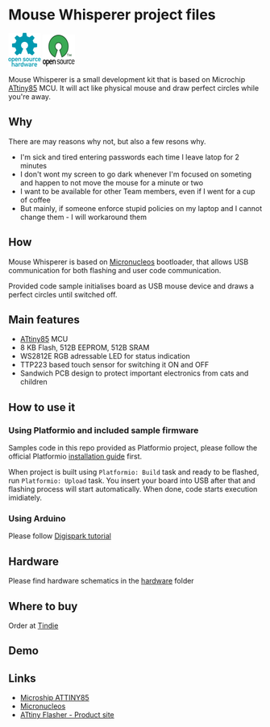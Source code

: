 # Mouse Whisperer project files

![Open Source Hardware](/images/open-source-hardware-logo.png)
![Open Source Software](/images/open-source-software-logo.png)

Mouse Whisperer is a small development kit that is based on Microchip [ATtiny85](https://www.microchip.com/en-us/product/ATTINY85) MCU. It will act like physical mouse and draw perfect circles while you're away.

## Why

There are may reasons why not, but also a few resons why.

- I'm sick and tired entering passwords each time I leave latop for 2 minutes
- I don't wont my screen to go dark whenever I'm focused on someting and happen to not move the mouse for a minute or two
- I want to be available for other Team members, even if I went for a cup of coffee
- But mainly, if someone enforce stupid policies on my laptop and I cannot change them - I will workaround them

## How

Mouse Whisperer is based on [Micronucleos](https://github.com/micronucleus/micronucleus) bootloader, that allows USB communication for both flashing and user code communication. 

Provided code sample initialises board as USB mouse device and draws a perfect circles until switched off.

## Main features

- [ATtiny85](https://www.microchip.com/en-us/product/ATTINY85) MCU
- 8 KB Flash, 512B EEPROM, 512B SRAM
- WS2812E RGB adressable LED for status indication
- TTP223 based touch sensor for switching it ON and OFF
- Sandwich PCB design to protect important electronics from cats and children

## How to use it

### Using Platformio and included sample firmware

Samples code in this repo provided as Platformio project, please follow the official Platformio [installation guide](https://platformio.org/install) first.

When project is built using `Platformio: Build` task and ready to be flashed, run `Platformio: Upload` task. You insert your board into USB after that and flashing process will start automatically. When done, code starts execution imidiately.

### Using Arduino

Please follow [Digispark tutorial](http://digistump.com/wiki/digispark/tutorials/connecting)


## Hardware

Please find hardware schematics in the [hardware](/hardware) folder

## Where to buy

Order at [Tindie](https://www.tindie.com/products/sonocotta/)

## Demo


## Links

- [Microship ATTINY85](https://www.microchip.com/en-us/product/ATTINY85)
- [Micronucleos](https://github.com/micronucleus/micronucleus)
- [ATtiny Flasher - Product site](https://sonocotta.com/)
